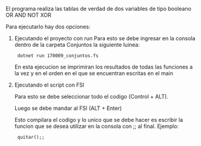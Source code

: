 El programa realiza las tablas de verdad de dos variables de tipo booleano
OR
AND
NOT
XOR

Para ejecutarlo hay dos opciones:
1. Ejecutando el proyecto con run
    Para esto se debe ingresar en la consola dentro de la carpeta Conjuntos la siguiente luinea:

        dotnet run 170009_conjuntos.fs

    En esta ejecucion se imprimiran los resultados de todas las funciones a la vez y en el orden en el que se encuentran escritas en el main
2. Ejecutando el script con FSI

    Para esto se debe seleccionar todo el codigo (Control + ALT).

    Luego se debe mandar al FSI (ALT + Enter)

    Esto compilara el codigo y lo unico que se debe hacer es escribir la funcion que se desea utilizar en la consola con ;; al final. Ejemplo:
    
        quitar();;
    